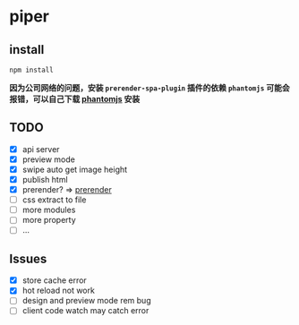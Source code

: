 # piper

## install

```shell
npm install
```

**因为公司网络的问题，安装 `prerender-spa-plugin` 插件的依赖 `phantomjs` 可能会报错，可以自己下载 [phantomjs](http://phantomjs.org/download.html) 安装**

## TODO

- [x] api server
- [x] preview mode
- [x] swipe auto get image height
- [x] publish html
- [x] prerender? => [prerender](https://github.com/chrisvfritz/prerender-spa-plugin)
- [ ] css extract to file
- [ ] more modules
- [ ] more property
- [ ] ...

## Issues

- [x] store cache error
- [x] hot reload not work
- [ ] design and preview mode rem bug
- [ ] client code watch may catch error
